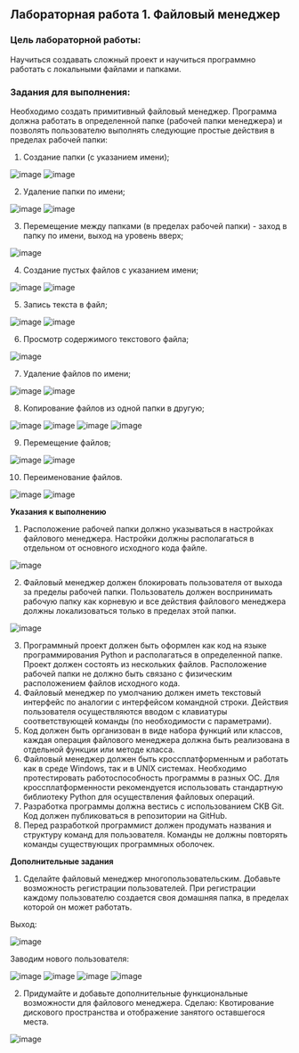 ﻿## Лабораторная работа 1. Файловый менеджер

### **Цель лабораторной работы:**

Научиться создавать сложный проект и научиться программно работать с локальными файлами и папками.

### **Задания для выполнения:**

Необходимо создать примитивный файловый менеджер. Программа должна работать в определенной папке (рабочей папки менеджера) и позволять пользователю выполнять следующие простые действия в пределах рабочей папки:

1. Создание папки (с указанием имени);

![image](https://user-images.githubusercontent.com/70803921/141638425-c1c4d7ff-ddb4-41a3-a3ce-a55b345a16d0.png)
![image](https://user-images.githubusercontent.com/70803921/141638667-04bdd81e-f126-4b8f-933a-6fb821bf8763.png)

2. Удаление папки по имени;

![image](https://user-images.githubusercontent.com/70803921/141638826-1380dde5-72a3-4198-8bc5-9dd3b4332b40.png)
![image](https://user-images.githubusercontent.com/70803921/141638937-814e2293-a991-42d4-afed-cc33c1abe615.png)

3. Перемещение между папками (в пределах рабочей папки) - заход в папку по имени, выход на уровень вверх;

![image](https://user-images.githubusercontent.com/70803921/141639393-4d0aedec-b9a4-4788-b80c-894161a01991.png)

4. Создание пустых файлов с указанием имени;

![image](https://user-images.githubusercontent.com/70803921/141639567-28d1754f-73bc-4244-91a4-604ad51e66ff.png)
![image](https://user-images.githubusercontent.com/70803921/141639911-29ac223f-82fa-4e96-b0b7-3f0aa5553811.png)

5. Запись текста в файл;

![image](https://user-images.githubusercontent.com/70803921/141640199-59175156-529b-4a2e-80d8-4b1a5ffbc4bd.png)
![image](https://user-images.githubusercontent.com/70803921/141640347-0e2a0e3f-7314-41de-a55e-c70cb728166e.png)

6. Просмотр содержимого текстового файла;

![image](https://user-images.githubusercontent.com/70803921/141640525-c1b5ba80-c862-42d8-b753-d60d0f3c9047.png)

7. Удаление файлов по имени;

![image](https://user-images.githubusercontent.com/70803921/141640889-e6bf4bd1-20eb-4d16-84e3-e192276474a3.png)
![image](https://user-images.githubusercontent.com/70803921/141641063-b89f1a4b-3706-4fcf-85bd-88e394d46e6d.png)

8. Копирование файлов из одной папки в другую;

![image](https://user-images.githubusercontent.com/70803921/141641507-afead430-194b-42f5-bb74-a78083cc3a80.png)
![image](https://user-images.githubusercontent.com/70803921/141641632-735f8f71-680c-43ae-baf6-f5abe039bbd9.png)
![image](https://user-images.githubusercontent.com/70803921/141641764-c11f6321-2df3-4f13-88cd-2ab6699995ef.png)
![image](https://user-images.githubusercontent.com/70803921/141641883-8895f885-6c2b-4b32-b9e4-bab2c7ca3598.png)

9. Перемещение файлов;

![image](https://user-images.githubusercontent.com/70803921/141642031-623feda2-a431-403f-96bd-732b4d98865d.png)
![image](https://user-images.githubusercontent.com/70803921/141642045-4c52233a-533d-42f4-b9ec-fa45ce93ab45.png)

10. Переименование файлов.

![image](https://user-images.githubusercontent.com/70803921/141642053-c66e61c8-f9b0-4575-af62-2a0ab665a880.png)
![image](https://user-images.githubusercontent.com/70803921/141642060-8ad22576-8a5e-498d-85ae-242e0586391b.png)

**Указания к выполнению**

1. Расположение рабочей папки должно указываться в настройках файлового менеджера. Настройки должны располагаться в отдельном от основного исходного кода файле.

![image](https://user-images.githubusercontent.com/70803921/141642080-83767ddb-13f2-4aaa-bf8d-0a250c374a5a.png)

2. Файловый менеджер должен блокировать пользователя от выхода за пределы рабочей папки. Пользователь должен воспринимать рабочую папку как корневую и все действия файлового менеджера должны локализоваться только в пределах этой папки.

![image](https://user-images.githubusercontent.com/70803921/141642114-f80c59dc-2203-482e-88eb-0ce8db3da9ce.png)

3. Программный проект должен быть оформлен как код на языке программирования Python и располагаться в определенной папке. Проект должен состоять из нескольких файлов. Расположение рабочей папки не должно быть связано с физическим расположением файлов исходного кода.
4. Файловый менеджер по умолчанию должен иметь текстовый интерфейс по аналогии с интерфейсом командной строки. Действия пользователя осуществляются вводом с клавиатуры соответствующей команды (по необходимости с параметрами).
5. Код должен быть организован в виде набора функций или классов, каждая операция файлового менеджера должна быть реализована в отдельной функции или методе класса.
6. Файловый менеджер должен быть кроссплатформенным и работать как в среде Windows, так и в UNIX системах. Необходимо протестировать работоспособность программы в разных ОС. Для кроссплатформенности рекомендуется использовать стандартную библиотеку Python для осуществления файловых операций.
7. Разработка программы должна вестись с использованием СКВ Git. Код должен публиковаться в репозитории на GitHub.
8. Перед разработкой программист должен продумать названия и структуру команд для пользователя. Команды не должны повторять команды существующих программных оболочек.

**Дополнительные задания**

1. Сделайте файловый менеджер многопользовательским. Добавьте возможность регистрации пользователей. При регистрации каждому пользователю создается своя домашняя папка, в пределах которой он может работать.

Выход:

![image](https://user-images.githubusercontent.com/70803921/141642130-bc6a66da-bff4-43f6-8ed5-4d6cab192000.png)

Заводим нового пользователя:

![image](https://user-images.githubusercontent.com/70803921/141642140-7c894348-3abf-48b8-a2fd-8af430a6d79b.png)
![image](https://user-images.githubusercontent.com/70803921/141642211-2edcfdf5-6f84-45f9-be14-201ec0a647fb.png)
![image](https://user-images.githubusercontent.com/70803921/141642203-0206281a-36aa-451a-b546-729822fa9d18.png)
![image](https://user-images.githubusercontent.com/70803921/141642217-51201104-4f7b-4469-90ed-3b42a7cfd4da.png)

2. Придумайте и добавьте дополнительные функциональные возможности для файлового менеджера. Сделаю: Квотирование дискового пространства и отображение занятого оставшегося места.

![image](https://user-images.githubusercontent.com/70803921/141642229-ef7e7a35-3506-452a-a614-5e77a83e4655.png)

